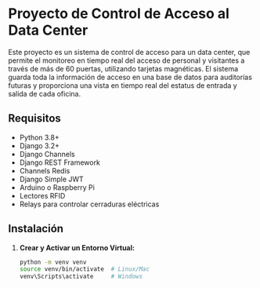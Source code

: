 # Proyecto de Control de Acceso al Data Center

Este proyecto es un sistema de control de acceso para un data center, que permite el monitoreo en tiempo real del acceso de personal y visitantes a través de más de 60 puertas, utilizando tarjetas magnéticas. El sistema guarda toda la información de acceso en una base de datos para auditorías futuras y proporciona una vista en tiempo real del estatus de entrada y salida de cada oficina.

## Requisitos

- Python 3.8+
- Django 3.2+
- Django Channels
- Django REST Framework
- Channels Redis
- Django Simple JWT
- Arduino o Raspberry Pi
- Lectores RFID
- Relays para controlar cerraduras eléctricas

## Instalación

1. **Crear y Activar un Entorno Virtual:**
   ```bash
   python -m venv venv
   source venv/bin/activate  # Linux/Mac
   venv\Scripts\activate     # Windows

